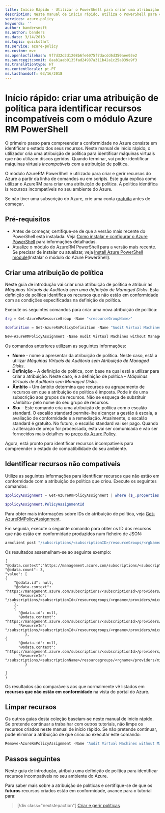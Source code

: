 ```yaml
---
title: Início Rápido - Utilizar o PowerShell para criar uma atribuição de política para identificar recursos incompatíveis no seu ambiente do Azure | Microsoft Docs
description: Neste manual de início rápido, utiliza o PowerShell para criar uma atribuição de Azure Policy para identificar recursos incompatíveis.
services: azure-policy
keywords: ''
author: bandersmsft
ms.author: banders
ms.date: 3/14/2018
ms.topic: quickstart
ms.service: azure-policy
ms.custom: mvc
ms.openlocfilehash: 9f7d32d3d1208b6fe6075f7dacdd6d350aee03e2
ms.sourcegitcommit: 8aab1aab0135fad24987a311b42a1c25a839e9f3
ms.translationtype: HT
ms.contentlocale: pt-PT
ms.lasthandoff: 03/16/2018
---
```

# <a name="quickstart-create-a-policy-assignment-to-identify-non-compliant-resources-using-the-azure-rm-powershell-module"></a>Início rápido: criar uma atribuição de política para identificar recursos incompatíveis com o módulo Azure RM PowerShell

O primeiro passo para compreender a conformidade no Azure consiste em identificar o estado dos seus recursos. Neste manual de início rápido, o utilizador cria uma atribuição de política para identificar máquinas virtuais que não utilizam discos geridos. Quando terminar, vai poder identificar máquinas virtuais *incompatíveis* com a atribuição de política.

O módulo AzureRM PowerShell é utilizado para criar e gerir recursos do Azure a partir da linha de comandos ou em scripts. Este guia explica como utilizar o AzureRM para criar uma atribuição de política. A política identifica is recursos incompatíveis no seu ambiente do Azure.

Se não tiver uma subscrição do Azure, crie uma conta [gratuita](https://azure.microsoft.com/free/) antes de começar.

## <a name="prerequisites"></a>Pré-requisitos

- Antes de começar, certifique-se de que a versão mais recente do PowerShell está instalada. Veja [Como instalar e configurar o Azure PowerShell](/powershell/azureps-cmdlets-docs) para informações detalhadas.
- Atualize o módulo do AzureRM PowerShell para a versão mais recente. Se precisar de instalar ou atualizar, veja [Install Azure PowerShell module](/powershell/azure/install-azurerm-ps)(Instalar o módulo do Azure PowerShell).

## <a name="create-a-policy-assignment"></a>Criar uma atribuição de política

Neste guia de introdução vai criar uma atribuição de política e atribuir as *Máquinas Virtuais de Auditoria sem uma definição de Managed Disks*. Esta definição de política identifica os recursos que não estão em conformidade com as condições especificadas na definição de política.

Execute os seguintes comandos para criar uma nova atribuição de política:

```powershell
$rg = Get-AzureRmResourceGroup -Name "<resourceGroupName>"

$definition = Get-AzureRmPolicyDefinition -Name "Audit Virtual Machines without Managed Disks"

New-AzureRMPolicyAssignment -Name Audit Virtual Machines without Managed Disks Assignment -Scope $rg.ResourceId -PolicyDefinition $definition -Sku @{Name='A1';Tier='Standard'}

```

Os comandos anteriores utilizam as seguintes informações:

- **Nome** - nome a apresentar da atribuição de política. Neste caso, está a utilizar *Máquinas Virtuais de Auditoria sem Atribuição de Managed Disks*.
- **Definição** – A definição de política, com base na qual está a utilizar para criar a atribuição. Neste caso, é a definição de política – *Máquinas Virtuais de Auditoria sem Managed Disks*.
- **Âmbito** – Um âmbito determina que recursos ou agrupamento de recursos em que a atribuição de política é imposta. Pode ir de uma subscrição aos grupos de recursos. Não se esqueça de substituir &lt;âmbito&gt; pelo nome do seu grupo de recursos.
- **Sku** – Este comando cria uma atribuição de política com o escalão standard. O escalão standard permite-lhe alcançar a gestão à escala, a avaliação de conformidade e a remediação. Atualmente, o escalão standard é gratuito. No futuro, o escalão standard vai ser pago. Quando a alteração de preço for processada, esta vai ser comunicada e vão ser fornecidos mais detalhes no [preço do Azure Policy](https://azure.microsoft.com/pricing/details/azure-policy).


Agora, está pronto para identificar recursos incompatíveis para compreender o estado de compatibilidade do seu ambiente.

## <a name="identify-non-compliant-resources"></a>Identificar recursos não compatíveis

Utilize as seguintes informações para identificar recursos que não estão em conformidade com a atribuição de política que criou. Execute os seguintes comandos:

```powershell
$policyAssignment = Get-AzureRmPolicyAssignment | where {$_.properties.displayName -eq "Audit Virtual Machines without Managed Disks"}
```

```powershell
$policyAssignment.PolicyAssignmentId
```

Para obter mais informações sobre IDs de atribuição de política, veja [Get-AzureRMPolicyAssignment](/powershell/module/azurerm.resources/get-azurermpolicyassignment).

Em seguida, execute o seguinte comando para obter os ID dos recursos que não estão em conformidade produzidos num ficheiro de JSON:

```powershell
armclient post "/subscriptions/<subscriptionID>/resourceGroups/<rgName>/providers/Microsoft.PolicyInsights/policyStates/latest/queryResults?api-version=2017-12-12-preview&$filter=IsCompliant eq false and PolicyAssignmentId eq '<policyAssignmentID>'&$apply=groupby((ResourceId))" > <json file to direct the output with the resource IDs into>
```
Os resultados assemelham-se ao seguinte exemplo:


```
{
"@odata.context":"https://management.azure.com/subscriptions/<subscriptionId>/providers/Microsoft.PolicyInsights/policyStates/$metadata#latest",
"@odata.count": 3,
"value": [
{
    "@odata.id": null,
    "@odata.context": "https://management.azure.com/subscriptions/<subscriptionId>/providers/Microsoft.PolicyInsights/policyStates/$metadata#latest/$entity",
      "ResourceId": "/subscriptions/<subscriptionId>/resourcegroups/<rgname>/providers/microsoft.compute/virtualmachines/<virtualmachineId>"
    },
    {
      "@odata.id": null,
      "@odata.context": "https://management.azure.com/subscriptions/<subscriptionId>/providers/Microsoft.PolicyInsights/policyStates/$metadata#latest/$entity",
      "ResourceId": "/subscriptions/<subscriptionId>/resourcegroups/<rgname>/providers/microsoft.compute/virtualmachines/<virtualmachine2Id>"
         },
{
      "@odata.id": null,
      "@odata.context": "https://management.azure.com/subscriptions/<subscriptionId>/providers/Microsoft.PolicyInsights/policyStates/$metadata#latest/$entity",
      "ResourceId": "/subscriptions/<subscriptionName>/resourcegroups/<rgname>/providers/microsoft.compute/virtualmachines/<virtualmachine3ID>"
         }

]
}
```

Os resultados são comparáveis aos que normalmente vê listados em **recursos que não estão em conformidade** na vista do portal do Azure.


## <a name="clean-up-resources"></a>Limpar recursos

Os outros guias desta coleção baseiam-se neste manual de início rápido. Se pretende continuar a trabalhar com outros tutoriais, não limpe os recursos criados neste manual de início rápido. Se não pretende continuar, pode eliminar a atribuição de que criou ao executar este comando:

```powershell
Remove-AzureRmPolicyAssignment -Name "Audit Virtual Machines without Managed Disks Assignment" -Scope /subscriptions/<subscriptionID>/<resourceGroupName>
```

## <a name="next-steps"></a>Passos seguintes

Neste guia de introdução, atribuiu uma definição de política para identificar recursos incompatíveis no seu ambiente do Azure.

Para saber mais sobre a atribuição de políticas e certifique-se de que os **futuros** recursos criados estão em conformidade, avance para o tutorial para:

> [!div class="nextstepaction"]
> [Criar e gerir políticas](./create-manage-policy.md)
